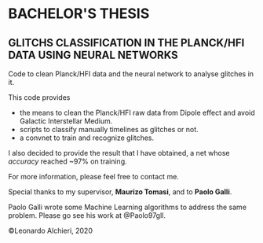 # BACHELOR'S THESIS 
## GLITCHS CLASSIFICATION IN THE PLANCK/HFI DATA USING NEURAL NETWORKS
Code to clean Planck/HFI data and the neural network to analyse glitches in it.

This code provides 
  - the means to clean the Planck/HFI raw data from Dipole effect and avoid Galactic Interstellar Medium. 
  - scripts to classify manually timelines as glitches or not.
  - a convnet to train and recognize glitches.

I also decided to provide the result that I have obtained, a net whose _accuracy_ reached ~97% on training.

For more information, please feel free to contact me.

Special thanks to my supervisor, **Maurizo Tomasi**, and to **Paolo Galli**. 

Paolo Galli wrote some Machine Learning algorithms to address the same problem. Please go see his work at @Paolo97gll.

©Leonardo Alchieri, 2020
